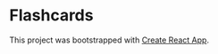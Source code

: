 # Flashcards

This project was bootstrapped with [Create React App](https://github.com/facebook/create-react-app).
